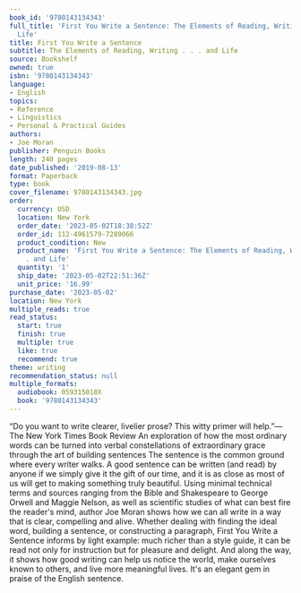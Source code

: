 ```yaml
---
book_id: '9780143134343'
full_title: 'First You Write a Sentence: The Elements of Reading, Writing . . . and
  Life'
title: First You Write a Sentence
subtitle: The Elements of Reading, Writing . . . and Life
source: Bookshelf
owned: true
isbn: '9780143134343'
language:
- English
topics:
- Reference
- Linguistics
- Personal & Practical Guides
authors:
- Joe Moran
publisher: Penguin Books
length: 240 pages
date_published: '2019-08-13'
format: Paperback
type: book
cover_filename: 9780143134343.jpg
order:
  currency: USD
  location: New York
  order_date: '2023-05-02T18:38:52Z'
  order_id: 112-4961579-7289066
  product_condition: New
  product_name: 'First You Write a Sentence: The Elements of Reading, Writing . .
    . and Life'
  quantity: '1'
  ship_date: '2023-05-02T22:51:36Z'
  unit_price: '16.99'
purchase_date: '2023-05-02'
location: New York
multiple_reads: true
read_status:
  start: true
  finish: true
  multiple: true
  like: true
  recommend: true
theme: writing
recommendation_status: null
multiple_formats:
  audiobook: 059315018X
  book: '9780143134343'
---
```

“Do you want to write clearer, livelier prose? This witty primer will help.”—The New York Times Book Review
An exploration of how the most ordinary words can be turned into verbal constellations of extraordinary grace through the art of building sentences
The sentence is the common ground where every writer walks. A good sentence can be written (and read) by anyone if we simply give it the gift of our time, and it is as close as most of us will get to making something truly beautiful. Using minimal technical terms and sources ranging from the Bible and Shakespeare to George Orwell and Maggie Nelson, as well as scientific studies of what can best fire the reader's mind, author Joe Moran shows how we can all write in a way that is clear, compelling and alive.
Whether dealing with finding the ideal word, building a sentence, or constructing a paragraph, First You Write a Sentence informs by light example: much richer than a style guide, it can be read not only for instruction but for pleasure and delight. And along the way, it shows how good writing can help us notice the world, make ourselves known to others, and live more meaningful lives. It's an elegant gem in praise of the English sentence.
